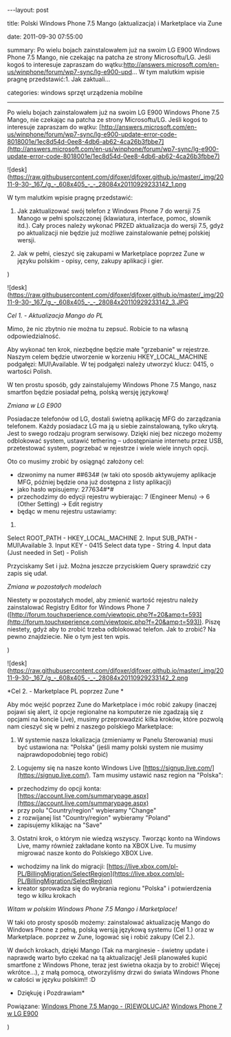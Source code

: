 ﻿---layout:     post
title:      Polski Windows Phone 7.5 Mango (aktualizacja) i Marketplace via Zune
date:       2011-09-30 07:55:00
summary:    Po wielu bojach zainstalowałem już na swoim LG E900 Windows Phone 7.5 Mango, nie czekając na patcha ze strony Microsoftu/LG. Jeśli kogoś to interesuje zapraszam do wątku:http://answers.microsoft.com/en-us/winphone/forum/wp7-sync/lg-e900-upd... W tym malutkim wpisie pragnę przedstawić:1. Jak zaktuali...
categories: windows sprzęt urządzenia mobilne
---



Po wielu bojach zainstalowałem już na swoim LG E900 Windows Phone 7.5 Mango, nie czekając na patcha ze strony Microsoftu/LG. Jeśli kogoś to interesuje zapraszam do wątku:
[http://answers.microsoft.com/en-us/winphone/forum/wp7-sync/lg-e900-update-error-code-8018001e/1ec8d54d-0ee8-4db6-ab62-4ca26b3fbbe7](http://answers.microsoft.com/en-us/winphone/forum/wp7-sync/lg-e900-update-error-code-8018001e/1ec8d54d-0ee8-4db6-ab62-4ca26b3fbbe7)



![desk](https://raw.githubusercontent.com/djfoxer/djfoxer.github.io/master/_img/2011-9-30-_167_/g_-_608x405_-_-_28084x20110929233142_1.png

 

W tym malutkim wpisie pragnę przedstawić:
1. Jak zaktualizować swój telefon z Windows Phone 7 do wersji 7.5 Manogo w pełni spolszczonej (klawiatura, interface, pomoc, słownik itd.). Cały proces należy wykonać PRZED aktualizacja do wersji 7.5, gdyż po aktualizacji nie będzie już możliwe zainstalowanie pełnej polskiej wersji.

2. Jak w pełni, cieszyć się zakupami w Marketplace poprzez Zune w języku polskim - opisy, ceny, zakupy aplikacji i gier.

)

![desk](https://raw.githubusercontent.com/djfoxer/djfoxer.github.io/master/_img/2011-9-30-_167_/g_-_608x405_-_-_28084x20110929233142_3.JPG

 

 *Cel 1. - Aktualizacja Mango do PL* 

Mimo, że nic zbytnio nie można tu zepsuć. Robicie to na własną odpowiedzialność. 

Aby wykonać ten krok, niezbędne będzie małe &quot;grzebanie&quot; w rejestrze. Naszym celem będzie utworzenie w korzeniu HKEY_LOCAL_MACHINE podgałęzi: MUI\Available. W tej podgałęzi należy utworzyć klucz: 0415, o wartości Polish. 

W ten prostu sposób, gdy zainstalujemy Windows Phone 7.5 Mango, nasz smartfon będzie posiadał pełną, polską wersję językową!


 *Zmiana w LG E900* 

Posiadacze telefonów od LG, dostali świetną aplikację MFG do zarządzania telefonem. Każdy posiadacz LG ma ją u siebie zainstalowaną, tylko ukrytą.  Jest to swego rodzaju program serwisowy. Dzięki niej bez niczego możemy odblokować system, ustawić tethering – udostępnianie internetu przez USB, przetestować system, pogrzebać w rejestrze i wiele wiele innych opcji. 

Oto co musimy zrobić by osiągnąć założony cel:
- dzwonimy na numer ##634# (w taki oto sposób aktywujemy aplikacje MFG, później będzie ona już dostępna z listy aplikacji)
- jako hasło wpisujemy: 277634#*#
- przechodzimy do edycji rejestru wybierając: 7 (Engineer Menu) -&gt;  6 (Other Setting) -&gt; Edit registry
- będąc w menu rejestru ustawiamy:
1.
Select ROOT_PATH - HKEY_LOCAL_MACHINE
2. 
Input SUB_PATH - MUI\Available
3. 
Input KEY - 0415
Select data type - String
4. 
Input data (Just needed in Set) - Polish

Przyciskamy Set i już. Można jeszcze przyciskiem Query sprawdzić czy zapis się udał.


 *Zmiana w pozostałych modelach* 

Niestety w pozostałych model, aby zmienić wartość rejestru należy zainstalować  Registry Editor for Windows Phone 7 ([http://forum.touchxperience.com/viewtopic.php?f=20&amp;t=593](http://forum.touchxperience.com/viewtopic.php?f=20&amp;t=593)). Piszę niestety, gdyż aby to zrobić trzeba odblokować telefon. Jak to zrobić? Na pewno znajdziecie. Nie o tym jest ten wpis.

)

![desk](https://raw.githubusercontent.com/djfoxer/djfoxer.github.io/master/_img/2011-9-30-_167_/g_-_608x405_-_-_28084x20110929233142_2.png

 

 *Cel 2. - Marketplace PL poprzez Zune * 

Aby móc wejść poprzez Zune do Marketplace i móc robić zakupy (inaczej pojawi się alert, iż opcje regionalne na komputerze nie zgadzają się z opcjami na koncie Live), musimy przeprowadzić kilka kroków, które pozwolą nam cieszyć się w pełni z naszego polskiego Marketplace:

1. W systemie nasza lokalizacja (zmieniamy w Panelu Sterowania) musi być ustawiona na: &quot;Polska&quot;  (jeśli mamy polski system nie musimy najprawdopodobniej tego robić)

2. Logujemy się na nasze konto Windows Live [https://signup.live.com/](https://signup.live.com/). Tam musimy ustawić nasz region na &quot;Polska&quot;:
- przechodzimy do opcji konta: [https://account.live.com/summarypage.aspx](https://account.live.com/summarypage.aspx)
- przy polu &quot;Country/region&quot; wybieramy &quot;Change&quot;
- z rozwijanej list &quot;Country/region&quot; wybieramy &quot;Poland&quot;
- zapisujemy klikając na &quot;Save&quot;

3. Ostatni krok, o którym nie wiedzą wszyscy. Tworząc konto na Windows Live, mamy również zakładane konto na XBOX Live. Tu musimy migrować nasze konto do Polskiego XBOX Live.
- wchodzimy na link do migracji: [https://live.xbox.com/pl-PL/BillingMigration/SelectRegion](https://live.xbox.com/pl-PL/BillingMigration/SelectRegion)
- kreator sprowadza się do wybrania regionu &quot;Polska&quot; i potwierdzenia tego w kilku krokach

 *Witam w polskim Windows Phone 7.5 Mango i Marketplace!* 

W taki oto prosty sposób możemy: zainstalować aktualizację Mango do Windows Phone z pełną, polską wersją językową systemu (Cel 1.) oraz w Marketplace.  poprzez w Zune, logować się i robić zakupy (Cel 2.).

W dwóch krokach, dzięki Mango (Tak na marginesie - świetny update i naprawdę warto było czekać na tą aktualizację! Jeśli planowałeś kupić smartfone z Windows Phone, teraz jest świetna okazja by to zrobić! Więcej wkrótce...), z małą pomocą, otworzyliśmy drzwi do świata Windows Phone w całości w języku polskim!! :D



 * Dziękuję i Pozdrawiam* 







Powiązane:
[Windows Phone 7.5 Mango - (R)EWOLUCJA?](http://www.dobreprogramy.pl/djfoxer/Windows-Phone-Mango-REWOLUCJA,28224.html)
[Windows Phone 7 w LG E900](http://www.dobreprogramy.pl/djfoxer/Windows-Phone-w-LG-E,26695.html)


)